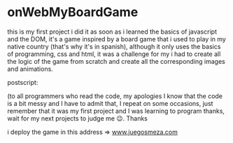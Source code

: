 # onWebMyBoardGame

this is my first project i did it as soon as i learned the basics of javascript and the DOM, it's a game inspired by a board game that i used to play in my native country (that's why it's in spanish), although it only uses the basics of programming, css and html, it was a challenge for my i had to create all the logic of the game from scratch and create all the corresponding images and animations.

postscript:

(to all programmers who read the code, my apologies I know that the code is a bit messy and I have to admit that, I repeat on some occasions, just remember that it was my first project and I was learning to program thanks, wait for my next projects to judge me 😉. Thanks

i deploy the game in this address => www.juegosmeza.com
